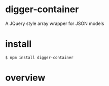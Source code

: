 # digger-container

A JQuery style array wrapper for JSON models

# install

	$ npm install digger-container

# overview

